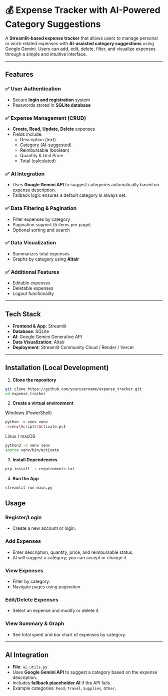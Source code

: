 # 💰 Expense Tracker with AI-Powered Category Suggestions

A **Streamlit-based expense tracker** that allows users to manage personal or work-related expenses with **AI-assisted category suggestions** using Google Gemini. Users can add, edit, delete, filter, and visualize expenses through a simple and intuitive interface.

---

## **Features**

### ✅ User Authentication
- Secure **login and registration** system
- Passwords stored in **SQLite database**

### ✅ Expense Management (CRUD)
- **Create, Read, Update, Delete** expenses
- Fields include:
  - Description (text)
  - Category (AI-suggested)
  - Reimbursable (boolean)
  - Quantity & Unit Price
  - Total (calculated)
  
### ✅ AI Integration
- Uses **Google Gemini API** to suggest categories automatically based on expense description.
- Fallback logic ensures a default category is always set.

### ✅ Data Filtering & Pagination
- Filter expenses by category
- Pagination support (5 items per page)
- Optional sorting and search

### ✅ Data Visualization
- Summarizes total expenses
- Graphs by category using **Altair**

### ✅ Additional Features
- Editable expenses
- Deletable expenses
- Logout functionality

---

## **Tech Stack**
- **Frontend & App**: Streamlit  
- **Database**: SQLite  
- **AI**: Google Gemini Generative API  
- **Data Visualization**: Altair  
- **Deployment**: Streamlit Community Cloud / Render / Vercel  

---

## **Installation (Local Development)**

1. **Clone the repository**

```bash
git clone https://github.com/yourusername/expense_tracker.git
cd expense_tracker
```

2. **Create a virtual environment**

Windows (PowerShell)
```bash
python -m venv venv
.\venv\Scripts\Activate.ps1
```

Linux / macOS
```bash
python3 -m venv venv
source venv/bin/activate
```

3. **Install Dependencies**
   
```bash
pip install -r requirements.txt
```

4. **Run the App**

```bash
streamlit run main.py
```


## Usage

### Register/Login
- Create a new account or login.

### Add Expenses
- Enter description, quantity, price, and reimbursable status.
- AI will suggest a category; you can accept or change it.

### View Expenses
- Filter by category.
- Navigate pages using pagination.

### Edit/Delete Expenses
- Select an expense and modify or delete it.

### View Summary & Graph
- See total spent and bar chart of expenses by category.


---

## AI Integration

- **File**: `ai_utils.py`
- Uses **Google Gemini API** to suggest a category based on the expense description.
- Includes **fallback placeholder AI** if the API fails.
- Example categories: `Food`, `Travel`, `Supplies`, `Other`.



